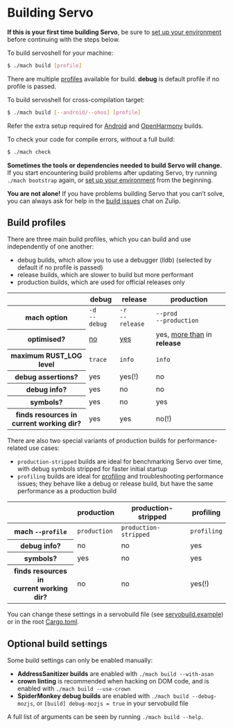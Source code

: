 # Building Servo

<div class="warning _note">

**If this is your first time building Servo**, be sure to [set up your environment](setting-up-your-environment.md) before continuing with the steps below.
</div>

To build servoshell for your machine:

```sh
$ ./mach build [profile]
```
<div class="warning _note">

There are multiple [profiles](#build-profiles) available for build. **debug** is default profile if no profile is passed.
</div>

To build servoshell for cross-compilation target:

```sh
$ ./mach build [--android/--ohos] [profile]
```
<div class="warning _note">

Refer the extra setup required for [Android](building-for-android.md) and [OpenHarmony](building-for-openharmony.md) builds.
</div>

To check your code for compile errors, without a full build:

```sh
$ ./mach check
```

<div class="warning _note">

**Sometimes the tools or dependencies needed to build Servo will change.**
If you start encountering build problems after updating Servo, try running `./mach bootstrap` again, or [set up your environment](setting-up-your-environment.md) from the beginning.

**You are not alone!**
If you have problems building Servo that you can’t solve, you can always ask for help in the [build issues](https://servo.zulipchat.com/#narrow/stream/263398-general/topic/Build.20Issues) chat on Zulip.
</div>

## Build profiles

There are three main build profiles, which you can build and use independently of one another:

- debug builds, which allow you to use a debugger (lldb) (selected by default if no profile is passed)
- release builds, which are slower to build but more performant
- production builds, which are used for official releases only

<table>
<thead>
    <tr>
        <th>
        <th>debug
        <th>release
        <th>production
<tbody>
    <tr>
        <th>mach option
        <td><code>-d<br>--debug</code>
        <td><code>-r<br>--release</code>
        <td><code>--prod<br>--production</code>
    <tr>
        <th>optimised?
        <td><a href="https://doc.rust-lang.org/cargo/reference/profiles.html#dev">no</a>
        <td><a href="https://github.com/servo/servo/blob/457d37d94ee6966cad377c373d333a00c637e1ae/Cargo.toml#L153">yes</a>
        <td>yes, <a href="https://github.com/servo/servo/blob/9457a40ca2cd4b9530ba7c5334c82f3b3f2e7ac8/Cargo.toml#L177-L182">more than</a> in <strong>release</strong>
    <tr>
        <th>maximum RUST_LOG level
        <td><code>trace</code>
        <td><code>info</code>
        <td><code>info</code>
    <tr>
        <th>debug assertions?
        <td>yes<td>yes(!)<td>no
    <tr>
        <th>debug info?
        <td>yes<td>no<td>no
    <tr>
        <th>symbols?
        <td>yes<td>no<td>yes
    <tr>
        <th>finds resources in<br>current working dir?
        <td>yes<td>yes<td>no(!)
</table>

There are also two special variants of production builds for performance-related use cases:

- `production-stripped` builds are ideal for benchmarking Servo over time, with debug symbols stripped for faster initial startup
- `profiling` builds are ideal for [profiling](profiling.md) and troubleshooting performance issues; they behave like a debug or release build, but have the same performance as a production build

<table>
<thead>
    <tr>
        <th>
        <th>production
        <th>production-stripped
        <th>profiling
<tbody>
    <tr>
        <th>mach <code>--profile</code>
        <td><code>production</code>
        <td><code>production-stripped</code>
        <td><code>profiling</code>
    <tr>
        <th>debug info?
        <td>no<td>no<td>yes
    <tr>
        <th>symbols?
        <td>yes<td>no<td>yes
    <tr>
        <th>finds resources in<br>current working dir?
        <td>no<td>no<td>yes(!)
</table>

You can change these settings in a servobuild file (see [servobuild.example](https://github.com/servo/servo/blob/b79e2a0b6575364de01b1f89021aba0ec3fcf399/servobuild.example)) or in the root [Cargo.toml](https://github.com/servo/servo/blob/b79e2a0b6575364de01b1f89021aba0ec3fcf399/Cargo.toml).

## Optional build settings

Some build settings can only be enabled manually:

- **AddressSanitizer builds** are enabled with `./mach build --with-asan`
- **crown linting** is recommended when hacking on DOM code, and is enabled with `./mach build --use-crown`
- **SpiderMonkey debug builds** are enabled with `./mach build --debug-mozjs`, or `[build] debug-mozjs = true` in your servobuild file

A full list of arguments can be seen by running `./mach build --help`.
